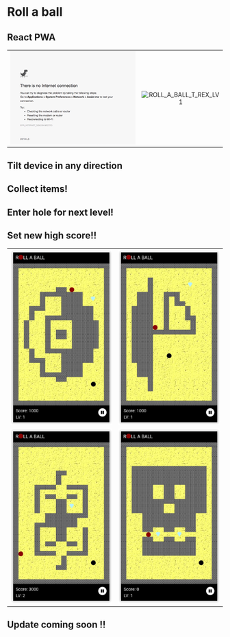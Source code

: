 # Roll a ball

## React PWA

|                                                                   |                                                            |
| :---------------------------------------------------------------: | :--------------------------------------------------------: |
| ![NO-INTERNET-CONNECTION-T-REX](./readmeImages/roll_a_ball10.gif) | ![ROLL_A_BALL_T_REX_LV1](./readmeImages/roll_a_ball_11gif) |

## Tilt device in any direction

## Collect items!

## Enter hole for next level!

## Set new high score!!

|                                                                      |                                                                      |
| :------------------------------------------------------------------: | :------------------------------------------------------------------: |
| <img  alt="roll-a-ball image" src="./readmeImages/roll_a_ball1.png"> | <img  alt="roll-a-ball image" src="./readmeImages/roll_a_ball2.png"> |
| <img  alt="roll-a-ball image" src="./readmeImages/roll_a_ball3.png"> | <img  alt="roll-a-ball image" src="./readmeImages/roll_a_ball4.png"> |

## Update coming soon !!

